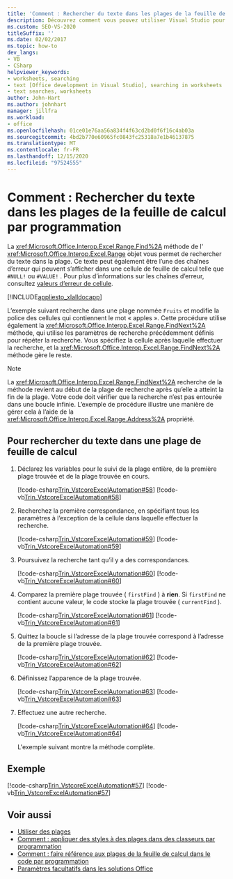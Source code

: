 ```yaml
---
title: 'Comment : Rechercher du texte dans les plages de la feuille de calcul par programmation'
description: Découvrez comment vous pouvez utiliser Visual Studio pour rechercher du texte dans les plages de feuille de calcul Microsoft Excel par programmation.
ms.custom: SEO-VS-2020
titleSuffix: ''
ms.date: 02/02/2017
ms.topic: how-to
dev_langs:
- VB
- CSharp
helpviewer_keywords:
- worksheets, searching
- text [Office development in Visual Studio], searching in worksheets
- text searches, worksheets
author: John-Hart
ms.author: johnhart
manager: jillfra
ms.workload:
- office
ms.openlocfilehash: 01ce01e76aa56a834f4f63cd2bd0f6f16c4ab03a
ms.sourcegitcommit: 4bd2b770e60965fc0843fc25318a7e1b46137875
ms.translationtype: MT
ms.contentlocale: fr-FR
ms.lasthandoff: 12/15/2020
ms.locfileid: "97524555"
---
```

# <a name="how-to-programmatically-search-for-text-in-worksheet-ranges"></a>Comment : Rechercher du texte dans les plages de la feuille de calcul par programmation
  La <xref:Microsoft.Office.Interop.Excel.Range.Find%2A> méthode de l' <xref:Microsoft.Office.Interop.Excel.Range> objet vous permet de rechercher du texte dans la plage. Ce texte peut également être l’une des chaînes d’erreur qui peuvent s’afficher dans une cellule de feuille de calcul telle que `#NULL!` ou `#VALUE!` . Pour plus d’informations sur les chaînes d’erreur, consultez [valeurs d’erreur de cellule](/office/vba/excel/Concepts/Cells-and-Ranges/cell-error-values).

 [!INCLUDE[appliesto_xlalldocapp](../vsto/includes/appliesto-xlalldocapp-md.md)]

 L’exemple suivant recherche dans une plage nommée `Fruits` et modifie la police des cellules qui contiennent le mot « apples ». Cette procédure utilise également la <xref:Microsoft.Office.Interop.Excel.Range.FindNext%2A> méthode, qui utilise les paramètres de recherche précédemment définis pour répéter la recherche. Vous spécifiez la cellule après laquelle effectuer la recherche, et la <xref:Microsoft.Office.Interop.Excel.Range.FindNext%2A> méthode gère le reste.

> [!NOTE]
> La <xref:Microsoft.Office.Interop.Excel.Range.FindNext%2A> recherche de la méthode revient au début de la plage de recherche après qu’elle a atteint la fin de la plage. Votre code doit vérifier que la recherche n’est pas entourée dans une boucle infinie. L’exemple de procédure illustre une manière de gérer cela à l’aide de la <xref:Microsoft.Office.Interop.Excel.Range.Address%2A> propriété.

## <a name="to-search-for-text-in-a-worksheet-range"></a>Pour rechercher du texte dans une plage de feuille de calcul

1. Déclarez les variables pour le suivi de la plage entière, de la première plage trouvée et de la plage trouvée en cours.

    [!code-csharp[Trin_VstcoreExcelAutomation#58](../vsto/codesnippet/CSharp/Trin_VstcoreExcelAutomationCS/Sheet1.cs#58)]
    [!code-vb[Trin_VstcoreExcelAutomation#58](../vsto/codesnippet/VisualBasic/Trin_VstcoreExcelAutomation/Sheet1.vb#58)]

2. Recherchez la première correspondance, en spécifiant tous les paramètres à l’exception de la cellule dans laquelle effectuer la recherche.

    [!code-csharp[Trin_VstcoreExcelAutomation#59](../vsto/codesnippet/CSharp/Trin_VstcoreExcelAutomationCS/Sheet1.cs#59)]
    [!code-vb[Trin_VstcoreExcelAutomation#59](../vsto/codesnippet/VisualBasic/Trin_VstcoreExcelAutomation/Sheet1.vb#59)]

3. Poursuivez la recherche tant qu’il y a des correspondances.

    [!code-csharp[Trin_VstcoreExcelAutomation#60](../vsto/codesnippet/CSharp/Trin_VstcoreExcelAutomationCS/Sheet1.cs#60)]
    [!code-vb[Trin_VstcoreExcelAutomation#60](../vsto/codesnippet/VisualBasic/Trin_VstcoreExcelAutomation/Sheet1.vb#60)]

4. Comparez la première plage trouvée ( `firstFind` ) à **rien**. Si `firstFind` ne contient aucune valeur, le code stocke la plage trouvée ( `currentFind` ).

    [!code-csharp[Trin_VstcoreExcelAutomation#61](../vsto/codesnippet/CSharp/Trin_VstcoreExcelAutomationCS/Sheet1.cs#61)]
    [!code-vb[Trin_VstcoreExcelAutomation#61](../vsto/codesnippet/VisualBasic/Trin_VstcoreExcelAutomation/Sheet1.vb#61)]

5. Quittez la boucle si l’adresse de la plage trouvée correspond à l’adresse de la première plage trouvée.

    [!code-csharp[Trin_VstcoreExcelAutomation#62](../vsto/codesnippet/CSharp/Trin_VstcoreExcelAutomationCS/Sheet1.cs#62)]
    [!code-vb[Trin_VstcoreExcelAutomation#62](../vsto/codesnippet/VisualBasic/Trin_VstcoreExcelAutomation/Sheet1.vb#62)]

6. Définissez l’apparence de la plage trouvée.

    [!code-csharp[Trin_VstcoreExcelAutomation#63](../vsto/codesnippet/CSharp/Trin_VstcoreExcelAutomationCS/Sheet1.cs#63)]
    [!code-vb[Trin_VstcoreExcelAutomation#63](../vsto/codesnippet/VisualBasic/Trin_VstcoreExcelAutomation/Sheet1.vb#63)]

7. Effectuez une autre recherche.

    [!code-csharp[Trin_VstcoreExcelAutomation#64](../vsto/codesnippet/CSharp/Trin_VstcoreExcelAutomationCS/Sheet1.cs#64)]
    [!code-vb[Trin_VstcoreExcelAutomation#64](../vsto/codesnippet/VisualBasic/Trin_VstcoreExcelAutomation/Sheet1.vb#64)]

   L'exemple suivant montre la méthode complète.

## <a name="example"></a>Exemple
 [!code-csharp[Trin_VstcoreExcelAutomation#57](../vsto/codesnippet/CSharp/Trin_VstcoreExcelAutomationCS/Sheet1.cs#57)]
 [!code-vb[Trin_VstcoreExcelAutomation#57](../vsto/codesnippet/VisualBasic/Trin_VstcoreExcelAutomation/Sheet1.vb#57)]

## <a name="see-also"></a>Voir aussi
- [Utiliser des plages](../vsto/working-with-ranges.md)
- [Comment : appliquer des styles à des plages dans des classeurs par programmation](../vsto/how-to-programmatically-apply-styles-to-ranges-in-workbooks.md)
- [Comment : faire référence aux plages de la feuille de calcul dans le code par programmation](../vsto/how-to-programmatically-refer-to-worksheet-ranges-in-code.md)
- [Paramètres facultatifs dans les solutions Office](../vsto/optional-parameters-in-office-solutions.md)
